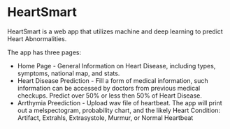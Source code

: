 # HeartSmart
HeartSmart is a web app that utilizes machine and deep learning to predict Heart Abnormalities. 

The app has three pages:
  - Home Page - General Information on Heart Disease, including types, symptoms, national map, and stats.
  - Heart Disease Prediction - Fill a form of medical information, such information can be accessed by doctors from previous medical checkups. Predict over 50% or less then 50% of Heart Disease.
  - Arrthymia Preediction - Upload wav file of heartbeat. The app will print out a melspectogram, probability chart, and the likely Heart Condition: Artifact, Extrahls, Extrasystole, Murmur, or Normal Heartbeat

